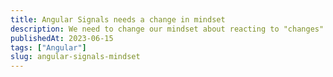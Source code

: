 ```yaml
---
title: Angular Signals needs a change in mindset
description: We need to change our mindset about reacting to "changes" in Angular applications to appreciate Signals
publishedAt: 2023-06-15
tags: ["Angular"]
slug: angular-signals-mindset
---
```

